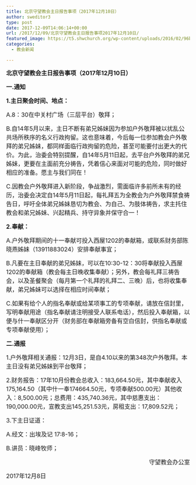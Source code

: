 ```yaml
---
title: 北京守望教会主日报告事项（2017年12月10日）
author: sweditor3
type: post
date: 2017-12-09T14:06:14+00:00
url: /2017/12/09/北京守望教会主日报告事项2017年12月10日/
featured_image: https://t5.shwchurch.org/wp-content/uploads/2016/02/96b1OOOPIC33-e1454664583996.jpg
categories:
  - 教会新闻

---
```

<span style="font-size: 12pt;"><strong>北京守望教会主日报告事项（2017年12月10日）</strong></span>

<!--more-->

<span style="font-size: 12pt;"><strong>一.通知</strong></span>

<span style="font-size: 12pt;"><strong>1.主日聚会时间、地点：</strong></span>

<span style="font-size: 12pt;">A.8：30在中关村广场（三层平台）敬拜；</span>

<span style="font-size: 12pt;">B.自14年5月以来，主日不断有弟兄姊妹因为参加户外敬拜被以扰乱公共场所秩序的名义行政拘留。这也意味着，今后每一位参加教会户外敬拜的弟兄姊妹，都同样面临行政拘留的危险，甚至可能要付出更大的代价。为此，治委会特别提醒，自14年5月11日起，去平台户外敬拜的弟兄姊妹，更要在主面前充分祷告，凭着信心来面对可能的危险，同时做好相应的准备。愿主与我们同在！</span>

<span style="font-size: 12pt;">C.因教会户外敬拜进入新阶段，争战激烈，需面临许多前所未有的经历，治委会决定自14年5月11日起，每礼拜五为全教会为户外敬拜禁食祷告日，呼吁全体弟兄姊妹恳切为教会、为自己、为肢体祷告，求主托住教会和弟兄姊妹、兴起精兵、持守异象并保守合一！</span>

<span style="font-size: 12pt;"><strong>2.奉献：</strong></span>

<span style="font-size: 12pt;">A.户外敬拜期间的十一奉献可投入西屋1202的奉献箱，或联系财务部陈晓燕姊妹（13911883024）安排奉献事宜；</span>

<span style="font-size: 12pt;">B.凡要在主日奉献的弟兄姊妹，可以在10:30-12：30将奉献投入西屋1202的奉献箱（教会每主日晚收集奉献）；另外，教会每礼拜三祷告会，以及圣餐聚会（每月第一个礼拜的礼拜二、三晚）后，也将收集奉献，弟兄姊妹可以选择在相应时间奉献；</span>

<span style="font-size: 12pt;">C.如果有给个人的指名奉献或给某项事工的专项奉献，请放在信封里，写明奉献用途（指名奉献请注明接受人联系电话），然后投入奉献箱，以便与什一奉献区分开（财务部在奉献箱旁备有空白信封，供指名奉献或专项奉献使用）；</span>

<span style="font-size: 12pt;"><strong>二.通报</strong></span>

<span style="font-size: 12pt;">1.户外敬拜相关通报：12月3日，是自4.10以来的第348次户外敬拜。本主日没有弟兄姊妹到平台敬拜；</span>

<span style="font-size: 12pt;">2.财务报告：17年10月份教会总收入：183,664.50元，其中奉献收入175,164.50（其中什一奉174664.50元，专项奉献500.00元）其他收入：8,500.00元；总费用：435,740.36元，其中慈惠支出：190,000.00元，宣教支出145,251.53元，房租支出：17,809.52元；</span>

<span style="font-size: 12pt;">3.下主日证道：</span>

<span style="font-size: 12pt;">A.经文：出埃及记 17:8-16；</span>

<span style="font-size: 12pt;">B.讲员：晓峰牧师；</span>

<p style="text-align: right;">
  <span style="font-size: 12pt;">守望教会办公室</span>
</p>

<span style="font-size: 12pt;">2017年12月8日</span>